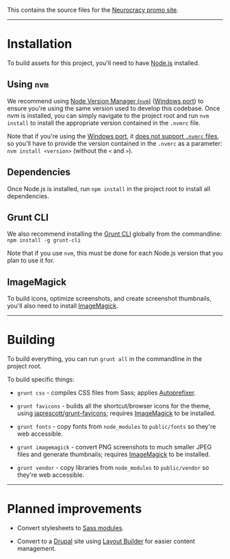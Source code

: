 This contains the source files for the [Neurocracy promo site](https://neurocracy.site/).

-----------------

# Installation

To build assets for this project, you'll need to have
[Node.js](https://nodejs.org/) installed.

## Using ```nvm```

We recommend using [Node Version Manager
(```nvm```)](https://github.com/nvm-sh/nvm) ([Windows
port](https://github.com/coreybutler/nvm-windows)) to ensure you're using the
same version used to develop this codebase. Once nvm is installed, you can
simply navigate to the project root and run ```nvm install``` to install the
appropriate version contained in the ```.nvmrc``` file.

Note that if you're using the [Windows
port](https://github.com/coreybutler/nvm-windows), it [does not support
```.nvmrc```
files](https://github.com/coreybutler/nvm-windows/wiki/Common-Issues#why-isnt-nvmrc-supported-why-arent-some-nvm-for-macoslinux-features-supported),
so you'll have to provide the version contained in the ```.nvmrc``` as a
parameter: ```nvm install <version>``` (without the ```<``` and ```>```).

## Dependencies

Once Node.js is installed, run ```npm install``` in the project root to install
all dependencies.

## Grunt CLI

We also recommend installing the [Grunt
CLI](https://gruntjs.com/getting-started) globally from the commandline:
```npm install -g grunt-cli```

Note that if you use ```nvm```, this must be done for each Node.js version that
you plan to use it for.

## ImageMagick

To build icons, optimize screenshots, and create screenshot thumbnails, you'll
also need to install [ImageMagick](https://imagemagick.org/).

-----------------

# Building

To build everything, you can run ```grunt all``` in the commandline in the
project root.

To build specific things:

* ```grunt css``` - compiles CSS files from Sass; applies [Autoprefixer](https://github.com/postcss/autoprefixer).

* ```grunt favicons``` - builds all the shortcut/browser icons for the theme, using [japrescott/grunt-favicons](https://github.com/japrescott/grunt-favicons); requires [ImageMagick](https://imagemagick.org/) to be installed.

* ```grunt fonts``` - copy fonts from ```node_modules``` to ```public/fonts``` so they're web accessible.

* ```grunt imagemagick``` - convert PNG screenshots to much smaller JPEG files and generate thumbnails; requires [ImageMagick](https://imagemagick.org/) to be installed.

* ```grunt vendor``` - copy libraries from ```node_modules``` to ```public/vendor``` so they're web accessible.

-----------------

# Planned improvements

* Convert stylesheets to [Sass modules](https://sass-lang.com/documentation/modules).

* Convert to a [Drupal](https://www.drupal.org/) site using [Layout Builder](https://www.drupal.org/docs/8/core/modules/layout-builder) for easier content management.
